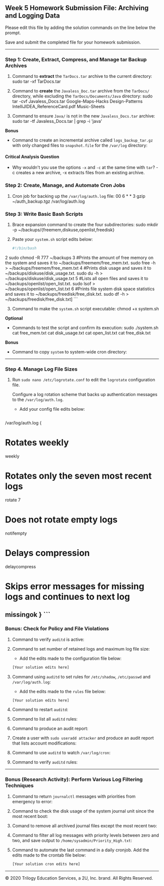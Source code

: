 ## Week 5 Homework Submission File: Archiving and Logging Data

Please edit this file by adding the solution commands on the line below the prompt.

Save and submit the completed file for your homework submission.

---

### Step 1: Create, Extract, Compress, and Manage tar Backup Archives

1. Command to **extract** the `TarDocs.tar` archive to the current directory:
sudo tar -xf TarDocs.tar

2. Command to **create** the `Javaless_Doc.tar` archive from the `TarDocs/` directory, while excluding the `TarDocs/Documents/Java` directory:
sudo tar -cvf Javaless_Docs.tar Google-Maps-Hacks Design-Patterns IntelliJIDEA_ReferenceCard.pdf Music-Sheets

3. Command to ensure `Java/` is not in the new `Javaless_Docs.tar` archive:
sudo tar -tf Javaless_Docs.tar | grep -i 'java'

**Bonus** 
- Command to create an incremental archive called `logs_backup_tar.gz` with only changed files to `snapshot.file` for the `/var/log` directory:

#### Critical Analysis Question

- Why wouldn't you use the options `-x` and `-c` at the same time with `tar`?
 -c creates a new archive, -x extracts files from an existing archive.

### Step 2: Create, Manage, and Automate Cron Jobs

1. Cron job for backing up the `/var/log/auth.log` file:
00 6 * * 3 gzip ~/auth_backup.tgz /var/log/auth.log

### Step 3: Write Basic Bash Scripts

1. Brace expansion command to create the four subdirectories:
sudo mkdir -p ~/backups/{freemem,diskuse,openlist,freedisk}

2. Paste your `system.sh` script edits below:

    ```bash
    #!/bin/bash
 2 sudo chmod -R 777 ~/backups
 3 #Prints the amount of free memory on the system and saves it to ~/backups/freemem/free_mem.txt.
sudo free -h > ~/backups/freemem/free_mem.txt
 4 #Prints disk usage and saves it to ~/backups/diskuse/disk_usage.txt.
sudo du -h > ~/backups/diskuse/disk_usage.txt
 5 #Lists all open files and saves it to ~/backups/openlist/open_list.txt.
sudo lsof > ~/backups/openlist/open_list.txt
 6 #Prints file system disk space statistics and saves it to ~/backups/freedisk/free_disk.txt.
sudo df -h > ~/backups/freedisk/free_disk.txt]
    ```

3. Command to make the `system.sh` script executable:
chmod +x system.sh

**Optional**
- Commands to test the script and confirm its execution:
sudo ./system.sh
cat free_mem.txt
cat disk_usage.txt
cat open_list.txt
cat free_disk.txt

**Bonus**
- Command to copy `system` to system-wide cron directory:

---

### Step 4. Manage Log File Sizes
 
1. Run `sudo nano /etc/logrotate.conf` to edit the `logrotate` configuration file. 

    Configure a log rotation scheme that backs up authentication messages to the `/var/log/auth.log`.

    - Add your config file edits below:

    ```bash
/var/log/auth.log {
# Rotates weekly
weekly
# Rotates only the seven most recent logs
rotate 7
# Does not rotate empty logs
notifempty
# Delays compression
delaycompress
# Skips error messages for missing logs and continues to next log
missingok
}
    ```
---

### Bonus: Check for Policy and File Violations

1. Command to verify `auditd` is active:

2. Command to set number of retained logs and maximum log file size:

    - Add the edits made to the configuration file below:

    ```bash
    [Your solution edits here]
    ```

3. Command using `auditd` to set rules for `/etc/shadow`, `/etc/passwd` and `/var/log/auth.log`:


    - Add the edits made to the `rules` file below:

    ```bash
    [Your solution edits here]
    ```

4. Command to restart `auditd`:

5. Command to list all `auditd` rules:

6. Command to produce an audit report:

7. Create a user with `sudo useradd attacker` and produce an audit report that lists account modifications:

8. Command to use `auditd` to watch `/var/log/cron`:

9. Command to verify `auditd` rules:

---

### Bonus (Research Activity): Perform Various Log Filtering Techniques

1. Command to return `journalctl` messages with priorities from emergency to error:

1. Command to check the disk usage of the system journal unit since the most recent boot:

1. Comand to remove all archived journal files except the most recent two:


1. Command to filter all log messages with priority levels between zero and two, and save output to `/home/sysadmin/Priority_High.txt`:

1. Command to automate the last command in a daily cronjob. Add the edits made to the crontab file below:

    ```bash
    [Your solution cron edits here]
    ```

---
© 2020 Trilogy Education Services, a 2U, Inc. brand. All Rights Reserved.
